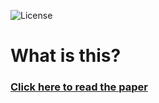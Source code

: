 ![License](https://img.shields.io/github/license/philiparvidsson/Procedural-Landscape-Generation-on-Spheres.svg)

# What is this?

### [Click here to read the paper](http://philiparvidsson.com/procedural-landscape-generation-on-sphere-surfaces.pdf)
